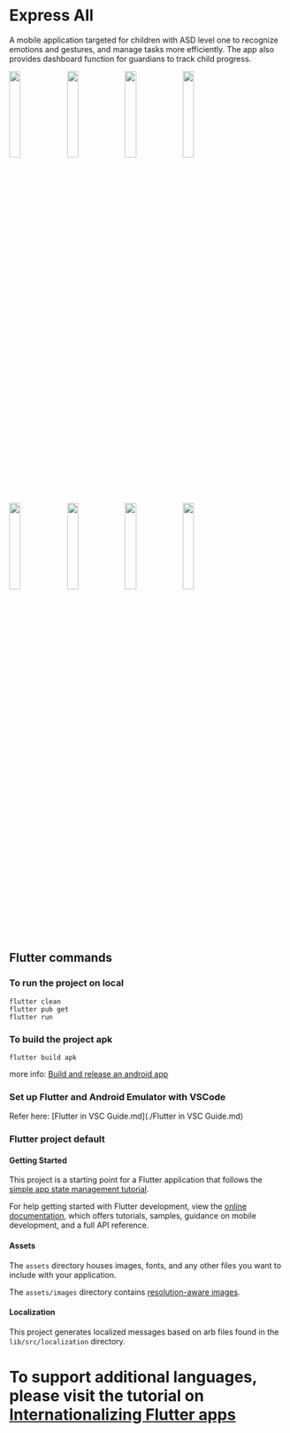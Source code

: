# Express All

A mobile application targeted for children with ASD level one to recognize emotions and gestures, and manage tasks more efficiently. The app also provides dashboard function for guardians to track child progress.

<img src="https://github.com/diminecjean/CAT304/assets/93825624/9b3813d0-f1f2-4366-82e4-57e0d95c2371" width=20%>
<img src="https://github.com/diminecjean/CAT304/assets/93825624/4d3801fa-4b25-46fa-95bd-110ebd882791" width=20%>
<img src="https://github.com/diminecjean/CAT304/assets/93825624/9d32a375-3421-4be5-be26-de445a8025be" width=20%>
<img src="https://github.com/diminecjean/CAT304/assets/93825624/b9f6083f-8afa-4980-a037-08609629f86c" width=20%>
<img src="https://github.com/diminecjean/CAT304/assets/93825624/233f9a4f-0a4c-4881-b6bd-8bde29249f02" width=20%>
<img src="https://github.com/diminecjean/CAT304/assets/93825624/b761043b-1c57-4c07-a9d7-2613ffd90a39" width=20%>
<img src="https://github.com/diminecjean/CAT304/assets/93825624/0a1d6490-46f8-4817-a9e6-2693f13351fa" width=20%>
<img src="https://github.com/diminecjean/CAT304/assets/93825624/2d2c2997-8e81-40f2-896d-cd90a768e0a3" width=20%>

## Flutter commands
### To run the project on local
```
flutter clean
flutter pub get
flutter run
```
### To build the project apk
```
flutter build apk
```
more info: [Build and release an android app](https://docs.flutter.dev/deployment/android)

### Set up Flutter and Android Emulator with VSCode
Refer here: [Flutter in VSC Guide.md](./Flutter in VSC Guide.md)

### Flutter project default
#### Getting Started

This project is a starting point for a Flutter application that follows the
[simple app state management
tutorial](https://flutter.dev/docs/development/data-and-backend/state-mgmt/simple).

For help getting started with Flutter development, view the
[online documentation](https://flutter.dev/docs), which offers tutorials,
samples, guidance on mobile development, and a full API reference.

#### Assets

The `assets` directory houses images, fonts, and any other files you want to
include with your application.

The `assets/images` directory contains [resolution-aware
images](https://flutter.dev/docs/development/ui/assets-and-images#resolution-aware).

#### Localization

This project generates localized messages based on arb files found in
the `lib/src/localization` directory.

To support additional languages, please visit the tutorial on
[Internationalizing Flutter
apps](https://flutter.dev/docs/development/accessibility-and-localization/internationalization)
=======
